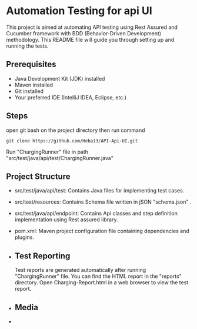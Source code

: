 # Automation Testing for api UI

This project is aimed at automating API testing using Rest Assured and Cucumber framework with BDD (Behavior-Driven Development) methodology. 
This README file will guide you through setting up and running the tests.

## Prerequisites

- Java Development Kit (JDK) installed
- Maven installed
- Git installed
- Your preferred IDE (IntelliJ IDEA, Eclipse, etc.)

## Steps

open git bash on the project directory then run command 
```
git clone https://github.com/Heba13/API-Api-UI.git
```
Run "ChargingRunner" file in path "src/test/java/api/test/ChargingRunner.java"

## Project Structure
- src/test/java/api/test: Contains Java files for implementing test cases.
- src/test/resources: Contains Schema file written in jSON "schema.json" .
- src/test/java/api/endpoint: Contains Api classes and step definition implementation using Rest assured library.
- pom.xml: Maven project configuration file containing dependencies and plugins.

- ## Test Reporting
  Test reports are generated automatically after running "ChargingRunner" file.
  You can find the HTML report in the "reports" directory.
  Open Charging-Report.html in a web browser to view the test report.

- ## Media 
- 

